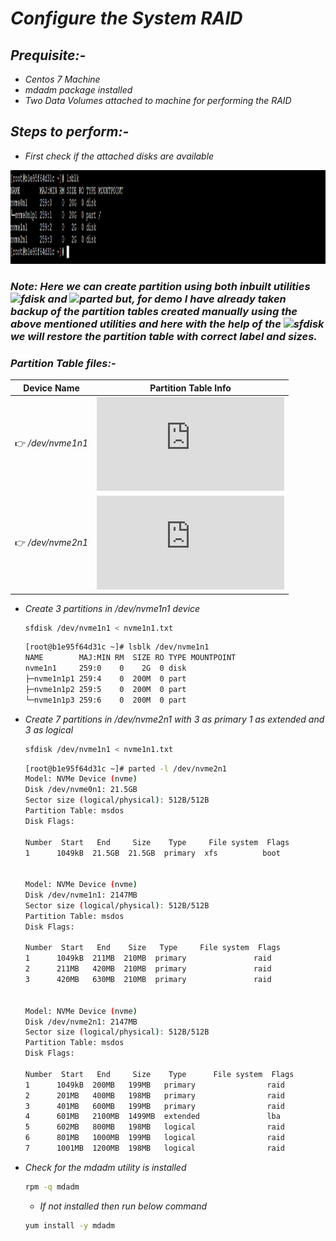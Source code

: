 # _Configure the System RAID_

## _Prequisite:-_
 *  _Centos 7 Machine_
 * _mdadm package installed_
 * _Two Data Volumes attached  to machine for performing the RAID_
 
## _Steps to perform:-_
 * _First check if the attached disks are available_
<p align="centre">
  <img width="950" height="150" src="https://github.com/samblake30/Linux/blob/main/src/img1.png">  
</p>

### ***Note:*** _Here we can create partition using both inbuilt utilities ![fdisk](https://img.shields.io/badge/Utility-fdisk-yellow?style=plastic&logo=appveyor) and ![parted](https://img.shields.io/badge/Utility-Parted-orange?style=plastic&logo=appveyor) but, for demo I have already taken backup of the partition tables created manually using the above mentioned utilities and here with the help of the ![sfdisk](https://img.shields.io/badge/Utility-sfdisk-brightgreen?style=plastic&logo=appveyor) we will restore the partition table with correct label and sizes._

### _Partition Table files:-_

Device Name      |  Partition Table Info
-----------      | --------------------
:point_right: _/dev/nvme1n1_  | ***![nvme1n1.txt](https://github.com/samblake30/Linux/blob/main/src/Partition%20files/nvme1n1.txt)***
:point_right: _/dev/nvme2n1_  | ***![nvme2n1.txt](https://github.com/samblake30/Linux/blob/main/src/Partition%20files/nvme2n1.txt)***


 * _Create 3 partitions in /dev/nvme1n1 device_
   ```bash
   sfdisk /dev/nvme1n1 < nvme1n1.txt
   ```
   
   ```bash
   [root@b1e95f64d31c ~]# lsblk /dev/nvme1n1
   NAME        MAJ:MIN RM  SIZE RO TYPE MOUNTPOINT
   nvme1n1     259:0    0    2G  0 disk
   ├─nvme1n1p1 259:4    0  200M  0 part
   ├─nvme1n1p2 259:5    0  200M  0 part
   └─nvme1n1p3 259:6    0  200M  0 part
   ```
* _Create 7 partitions in /dev/nvme2n1 with 3 as primary 1 as extended and 3 as logical_

   ```bash
   sfdisk /dev/nvme1n1 < nvme1n1.txt
   ```
   
   ```bash
  [root@b1e95f64d31c ~]# parted -l /dev/nvme2n1
  Model: NVMe Device (nvme)
  Disk /dev/nvme0n1: 21.5GB
  Sector size (logical/physical): 512B/512B
  Partition Table: msdos
  Disk Flags: 

  Number  Start   End     Size    Type     File system  Flags 
  1      1049kB  21.5GB  21.5GB  primary  xfs          boot


  Model: NVMe Device (nvme)
  Disk /dev/nvme1n1: 2147MB
  Sector size (logical/physical): 512B/512B 
  Partition Table: msdos
  Disk Flags: 

  Number  Start   End    Size   Type     File system  Flags
  1      1049kB  211MB  210MB  primary               raid
  2      211MB   420MB  210MB  primary               raid
  3      420MB   630MB  210MB  primary               raid


  Model: NVMe Device (nvme)
  Disk /dev/nvme2n1: 2147MB
  Sector size (logical/physical): 512B/512B
  Partition Table: msdos
  Disk Flags: 

  Number  Start   End     Size    Type      File system  Flags
  1      1049kB  200MB   199MB   primary                raid
  2      201MB   400MB   198MB   primary                raid
  3      401MB   600MB   199MB   primary                raid
  4      601MB   2100MB  1499MB  extended               lba
  5      602MB   800MB   198MB   logical                raid
  6      801MB   1000MB  199MB   logical                raid
  7      1001MB  1200MB  198MB   logical                raid
  ```

 * _Check for the mdadm utility is installed_
    ```bash
    rpm -q mdadm
    ```
    * _If not installed then run below command_
    ```bash
    yum install -y mdadm
    ```
